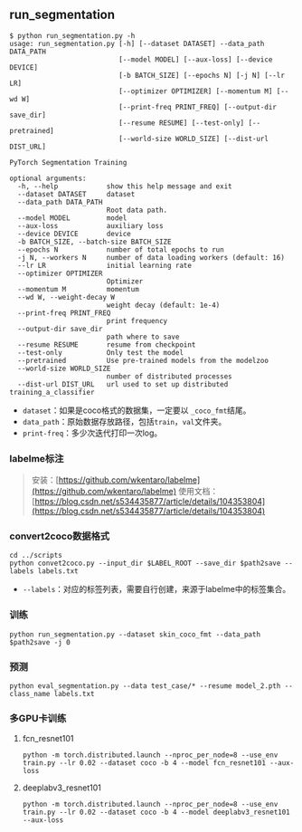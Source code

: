 ## run_segmentation

```shell
$ python run_segmentation.py -h
usage: run_segmentation.py [-h] [--dataset DATASET] --data_path DATA_PATH
                           [--model MODEL] [--aux-loss] [--device DEVICE]
                           [-b BATCH_SIZE] [--epochs N] [-j N] [--lr LR]
                           [--optimizer OPTIMIZER] [--momentum M] [--wd W]
                           [--print-freq PRINT_FREQ] [--output-dir save_dir]
                           [--resume RESUME] [--test-only] [--pretrained]
                           [--world-size WORLD_SIZE] [--dist-url DIST_URL]

PyTorch Segmentation Training

optional arguments:
  -h, --help            show this help message and exit
  --dataset DATASET     dataset
  --data_path DATA_PATH
                        Root data path.
  --model MODEL         model
  --aux-loss            auxiliary loss
  --device DEVICE       device
  -b BATCH_SIZE, --batch-size BATCH_SIZE
  --epochs N            number of total epochs to run
  -j N, --workers N     number of data loading workers (default: 16)
  --lr LR               initial learning rate
  --optimizer OPTIMIZER
                        Optimizer
  --momentum M          momentum
  --wd W, --weight-decay W
                        weight decay (default: 1e-4)
  --print-freq PRINT_FREQ
                        print frequency
  --output-dir save_dir
                        path where to save
  --resume RESUME       resume from checkpoint
  --test-only           Only test the model
  --pretrained          Use pre-trained models from the modelzoo
  --world-size WORLD_SIZE
                        number of distributed processes
  --dist-url DIST_URL   url used to set up distributed training_a_classifier
```

* `dataset`：如果是coco格式的数据集，一定要以 `_coco_fmt`结尾。
* `data_path`：原始数据存放路径，包括`train`，`val`文件夹。
* `print-freq`：多少次迭代打印一次log。

### labelme标注

> 安装：[https://github.com/wkentaro/labelme](https://github.com/wkentaro/labelme)
> 使用文档：[https://blog.csdn.net/s534435877/article/details/104353804](https://blog.csdn.net/s534435877/article/details/104353804)

### convert2coco数据格式
```shell script
cd ../scripts
python convet2coco.py --input_dir $LABEL_ROOT --save_dir $path2save --labels labels.txt
```
* `--labels`：对应的标签列表，需要自行创建，来源于labelme中的标签集合。

### 训练
```shell script
python run_segmentation.py --dataset skin_coco_fmt --data_path $path2save -j 0
```

### 预测
```shell script
python eval_segmentation.py --data test_case/* --resume model_2.pth --class_name labels.txt
```

### 多GPU卡训练
1. fcn_resnet101
    ```
    python -m torch.distributed.launch --nproc_per_node=8 --use_env train.py --lr 0.02 --dataset coco -b 4 --model fcn_resnet101 --aux-loss
    ```

2. deeplabv3_resnet101
    ```
    python -m torch.distributed.launch --nproc_per_node=8 --use_env train.py --lr 0.02 --dataset coco -b 4 --model deeplabv3_resnet101 --aux-loss
    ```
